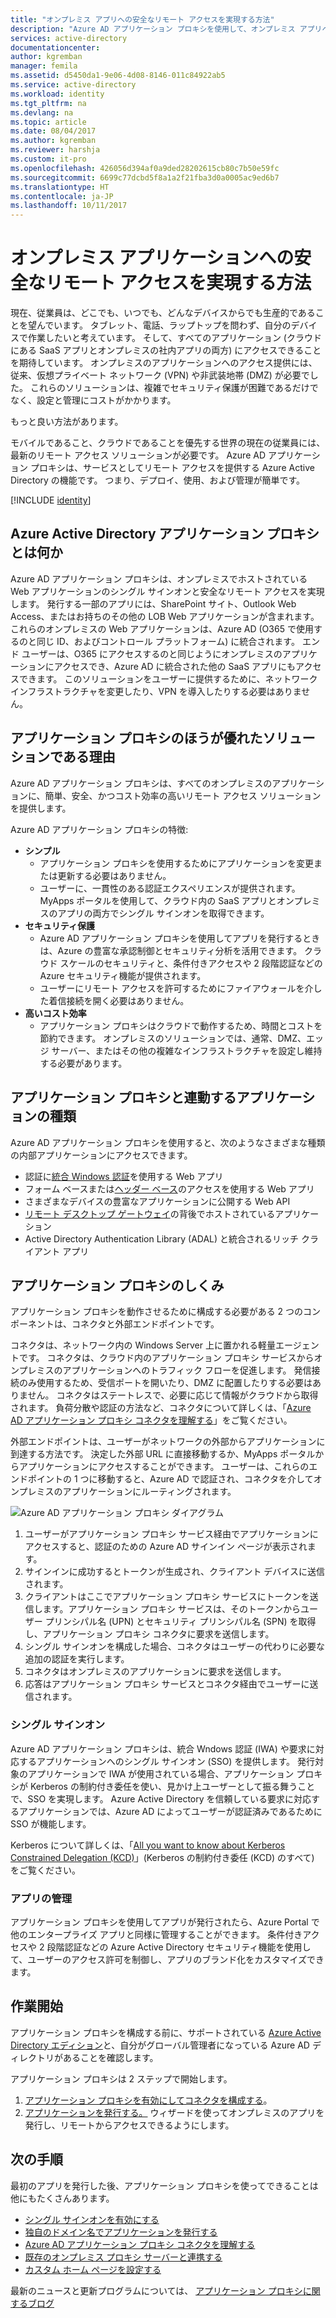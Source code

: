 ```yaml
---
title: "オンプレミス アプリへの安全なリモート アクセスを実現する方法"
description: "Azure AD アプリケーション プロキシを使用して、オンプレミス アプリへの安全なリモート アクセスを実現する方法について取り上げます。"
services: active-directory
documentationcenter: 
author: kgremban
manager: femila
ms.assetid: d5450da1-9e06-4d08-8146-011c84922ab5
ms.service: active-directory
ms.workload: identity
ms.tgt_pltfrm: na
ms.devlang: na
ms.topic: article
ms.date: 08/04/2017
ms.author: kgremban
ms.reviewer: harshja
ms.custom: it-pro
ms.openlocfilehash: 426056d394af0a9ded28202615cb80c7b50e59fc
ms.sourcegitcommit: 6699c77dcbd5f8a1a2f21fba3d0a0005ac9ed6b7
ms.translationtype: HT
ms.contentlocale: ja-JP
ms.lasthandoff: 10/11/2017
---
```

# <a name="how-to-provide-secure-remote-access-to-on-premises-applications"></a>オンプレミス アプリケーションへの安全なリモート アクセスを実現する方法

現在、従業員は、どこでも、いつでも、どんなデバイスからでも生産的であることを望んでいます。 タブレット、電話、ラップトップを問わず、自分のデバイスで作業したいと考えています。 そして、すべてのアプリケーション (クラウドにある SaaS アプリとオンプレミスの社内アプリの両方) にアクセスできることを期待しています。 オンプレミスのアプリケーションへのアクセス提供には、従来、仮想プライベート ネットワーク (VPN) や非武装地帯 (DMZ) が必要でした。 これらのソリューションは、複雑でセキュリティ保護が困難であるだけでなく、設定と管理にコストがかかります。

もっと良い方法があります。

モバイルであること、クラウドであることを優先する世界の現在の従業員には、最新のリモート アクセス ソリューションが必要です。 Azure AD アプリケーション プロキシは、サービスとしてリモート アクセスを提供する Azure Active Directory の機能です。 つまり、デプロイ、使用、および管理が簡単です。

[!INCLUDE [identity](../../includes/azure-ad-licenses.md)]

## <a name="what-is-azure-active-directory-application-proxy"></a>Azure Active Directory アプリケーション プロキシとは何か
Azure AD アプリケーション プロキシは、オンプレミスでホストされている Web アプリケーションのシングル サインオンと安全なリモート アクセスを実現します。 発行する一部のアプリには、SharePoint サイト、Outlook Web Access、またはお持ちのその他の LOB Web アプリケーションが含まれます。 これらのオンプレミスの Web アプリケーションは、Azure AD (O365 で使用するのと同じ ID、およびコントロール プラットフォーム) に統合されます。 エンド ユーザーは、O365 にアクセスするのと同じようにオンプレミスのアプリケーションにアクセスでき、Azure AD に統合された他の SaaS アプリにもアクセスできます。 このソリューションをユーザーに提供するために、ネットワーク インフラストラクチャを変更したり、VPN を導入したりする必要はありません。

## <a name="why-is-application-proxy-a-better-solution"></a>アプリケーション プロキシのほうが優れたソリューションである理由
Azure AD アプリケーション プロキシは、すべてのオンプレミスのアプリケーションに、簡単、安全、かつコスト効率の高いリモート アクセス ソリューションを提供します。

Azure AD アプリケーション プロキシの特徴:

* **シンプル**
   * アプリケーション プロキシを使用するためにアプリケーションを変更または更新する必要はありません。 
   * ユーザーに、一貫性のある認証エクスペリエンスが提供されます。 MyApps ポータルを使用して、クラウド内の SaaS アプリとオンプレミスのアプリの両方でシングル サインオンを取得できます。 
* **セキュリティ保護**
   * Azure AD アプリケーション プロキシを使用してアプリを発行するときは、Azure の豊富な承認制御とセキュリティ分析を活用できます。 クラウド スケールのセキュリティと、条件付きアクセスや 2 段階認証などの Azure セキュリティ機能が提供されます。
   * ユーザーにリモート アクセスを許可するためにファイアウォールを介した着信接続を開く必要はありません。 
* **高いコスト効率**
   * アプリケーション プロキシはクラウドで動作するため、時間とコストを節約できます。 オンプレミスのソリューションでは、通常、DMZ、エッジ サーバー、またはその他の複雑なインフラストラクチャを設定し維持する必要があります。  

## <a name="what-kind-of-applications-work-with-application-proxy"></a>アプリケーション プロキシと連動するアプリケーションの種類
Azure AD アプリケーション プロキシを使用すると、次のようなさまざまな種類の内部アプリケーションにアクセスできます。

* 認証に[統合 Windows 認証](active-directory-application-proxy-sso-using-kcd.md)を使用する Web アプリ  
* フォーム ベースまたは[ヘッダー ベース](application-proxy-ping-access.md)のアクセスを使用する Web アプリ  
* さまざまなデバイスの豊富なアプリケーションに公開する Web API  
* [リモート デスクトップ ゲートウェイ](application-proxy-publish-remote-desktop.md)の背後でホストされているアプリケーション  
* Active Directory Authentication Library (ADAL) と統合されるリッチ クライアント アプリ

## <a name="how-does-application-proxy-work"></a>アプリケーション プロキシのしくみ
アプリケーション プロキシを動作させるために構成する必要がある 2 つのコンポーネントは、コネクタと外部エンドポイントです。 

コネクタは、ネットワーク内の Windows Server 上に置かれる軽量エージェントです。 コネクタは、クラウド内のアプリケーション プロキシ サービスからオンプレミスのアプリケーションへのトラフィック フローを促進します。 発信接続のみ使用するため、受信ポートを開いたり、DMZ に配置したりする必要はありません。 コネクタはステートレスで、必要に応じて情報がクラウドから取得されます。 負荷分散や認証の方法など、コネクタについて詳しくは、「[Azure AD アプリケーション プロキシ コネクタを理解する](application-proxy-understand-connectors.md)」をご覧ください。 

外部エンドポイントは、ユーザーがネットワークの外部からアプリケーションに到達する方法です。 決定した外部 URL に直接移動するか、MyApps ポータルからアプリケーションにアクセスすることができます。 ユーザーは、これらのエンドポイントの 1 つに移動すると、Azure AD で認証され、コネクタを介してオンプレミスのアプリケーションにルーティングされます。

 ![Azure AD アプリケーション プロキシ ダイアグラム](./media/active-directory-application-proxy-get-started/azureappproxxy.png)

1. ユーザーがアプリケーション プロキシ サービス経由でアプリケーションにアクセスすると、認証のための Azure AD サインイン ページが表示されます。
2. サインインに成功するとトークンが生成され、クライアント デバイスに送信されます。
3. クライアントはここでアプリケーション プロキシ サービスにトークンを送信します。アプリケーション プロキシ サービスは、そのトークンからユーザー プリンシパル名 (UPN) とセキュリティ プリンシパル名 (SPN) を取得し、アプリケーション プロキシ コネクタに要求を送信します。
4. シングル サインオンを構成した場合、コネクタはユーザーの代わりに必要な追加の認証を実行します。
5. コネクタはオンプレミスのアプリケーションに要求を送信します。  
6. 応答はアプリケーション プロキシ サービスとコネクタ経由でユーザーに送信されます。

### <a name="single-sign-on"></a>シングル サインオン
Azure AD アプリケーション プロキシは、統合 Wndows 認証 (IWA) や要求に対応するアプリケーションへのシングル サインオン (SSO) を提供します。 発行対象のアプリケーションで IWA が使用されている場合、アプリケーション プロキシが Kerberos の制約付き委任を使い、見かけ上ユーザーとして振る舞うことで、SSO を実現します。 Azure Active Directory を信頼している要求に対応するアプリケーションでは、Azure AD によってユーザーが認証済みであるために SSO が機能します。

Kerberos について詳しくは、「[All you want to know about Kerberos Constrained Delegation (KCD)](https://blogs.technet.microsoft.com/applicationproxyblog/2015/09/21/all-you-want-to-know-about-kerberos-constrained-delegation-kcd)」(Kerberos の制約付き委任 (KCD) のすべて) をご覧ください。

### <a name="managing-apps"></a>アプリの管理
アプリケーション プロキシを使用してアプリが発行されたら、Azure Portal で他のエンタープライズ アプリと同様に管理することができます。 条件付きアクセスや 2 段階認証などの Azure Active Directory セキュリティ機能を使用して、ユーザーのアクセス許可を制御し、アプリのブランド化をカスタマイズできます。 

## <a name="get-started"></a>作業開始

アプリケーション プロキシを構成する前に、サポートされている [Azure Active Directory エディション](https://azure.microsoft.com/pricing/details/active-directory/)と、自分がグローバル管理者になっている Azure AD ディレクトリがあることを確認します。

アプリケーション プロキシは 2 ステップで開始します。

1. [アプリケーション プロキシを有効にしてコネクタを構成する](active-directory-application-proxy-enable.md)。    
2. [アプリケーションを発行する。](active-directory-application-proxy-publish.md) ウィザードを使ってオンプレミスのアプリを発行し、リモートからアクセスできるようにします。

## <a name="whats-next"></a>次の手順
最初のアプリを発行した後、アプリケーション プロキシを使ってできることは他にもたくさんあります。

* [シングル サインオンを有効にする](active-directory-application-proxy-sso-using-kcd.md)
* [独自のドメイン名でアプリケーションを発行する](active-directory-application-proxy-custom-domains.md)
* [Azure AD アプリケーション プロキシ コネクタを理解する](application-proxy-understand-connectors.md)
* [既存のオンプレミス プロキシ サーバーと連携する](application-proxy-working-with-proxy-servers.md) 
* [カスタム ホーム ページを設定する](application-proxy-office365-app-launcher.md)

最新のニュースと更新プログラムについては、 [アプリケーション プロキシに関するブログ](http://blogs.technet.com/b/applicationproxyblog/)

